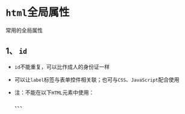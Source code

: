 # `html`全局属性

常用的全局属性

## 1、 `id`

- `id`不能重复，可以比作成人的身份证一样

- 可以让`label`标签与表单控件相关联；也可与`CSS`、`JavaScript`配合使用

- 注：不能在以下`HTML`元素中使用：

	<head>、<html>、<meta>、<script>、<style>、<title>

```html
	<div id="hello1">你好1</div>
    <div id="hello2">你好2</div>

	<input type="radio" name="gender" value="male" id="nan">
    <label for="nan">男</label>
```



## 2、`class`

- 给标签指定签名，进行分类的意思，随后通过`CSS`就可以给标签设置样式
- `class`可重复

```html
	<div class="student">张三</div>
    <div class="student">李四</div>
```



## 3、`style`

- 给标签设置`CSS`样式

```html
	<div style="color: blue">旺财</div>
```



## 4、`dir`

- 表示内容的方向，值：`ltr`(默认)，`rtl`

- 注：不能在以下`HTML`元素中使用：

	<head>、<html>、<meta>、<script>、<style>、<title>

```html
	<bdo dir="rtl">你是年少的欢喜</bdo>
    <div dir="rtl">你是年少的欢喜</div>
```

- 在`bdo`标签中会将文字倒过来显示
	在`div`标签中会将文字右对齐显示



## 5、`title`

- 给标签设置一个文字提示，一般超链接和图片用的比较多

```html
	<div title="英雄联盟">LOL</div>
    <a href="https://www.baidu.com" title="qubaidu">去百度</a>
```



## 6、`lang`

- 给标签指定语言

- 注：不能在以下`HTML`元素中使用：

	<head>、<html>、<meta>、<script>、<style>、<title>



## 7、其他全局属性

[全局属性](https://developer.mozilla.org/zh-CN/docs/Web/HTML)

















































